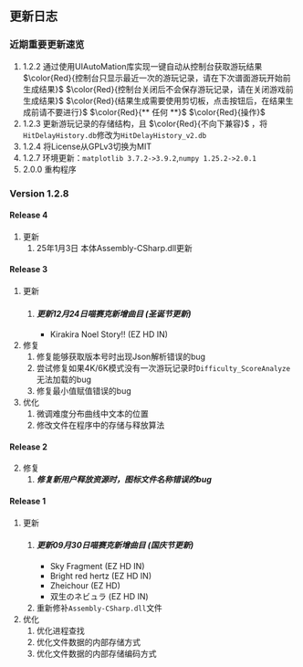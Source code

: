 ## 更新日志
### 近期重要更新速览
1. 1.2.2 通过使用UIAutoMation库实现一键自动从控制台获取游玩结果
    $\color{Red}{控制台只显示最近一次的游玩记录，请在下次谱面游玩开始前生成结果}$
    $\color{Red}{控制台关闭后不会保存游玩记录，请在关闭游戏前生成结果}$
    $\color{Red}{结果生成需要使用剪切板，点击按钮后，在结果生成前请不要进行}$ $\color{Red}{** 任何 **}$ $\color{Red}{操作}$
2. 1.2.3 更新游玩记录的存储结构，且 $\color{Red}{不向下兼容}$ ，将`HitDelayHistory.db`修改为`HitDelayHistory_v2.db`
3. 1.2.4 将License从GPLv3切换为MIT
4. 1.2.7 环境更新：`matplotlib 3.7.2->3.9.2`,`numpy 1.25.2->2.0.1`
5. 2.0.0 重构程序

### Version 1.2.8
#### Release 4
1. 更新
    1. 25年1月3日 本体Assembly-CSharp.dll更新
#### Release 3
1. 更新
    1. #### ***更新12月24日喵赛克新增曲目 (圣诞节更新)***
        - Kirakira Noel Story!! (EZ HD IN)
2. 修复
    1. 修复能够获取版本号时出现Json解析错误的bug
    2. 尝试修复如果4K/6K模式没有一次游玩记录时`Difficulty_ScoreAnalyze`无法加载的bug
    3. 修复最小值赋值错误的bug
3. 优化
    1. 微调难度分布曲线中文本的位置
    2. 修改文件在程序中的存储与释放算法
#### Release 2
2. 修复
    1. ***修复新用户释放资源时，图标文件名称错误的bug***
#### Release 1
1. 更新
    1. #### ***更新09月30日喵赛克新增曲目 (国庆节更新)***
        - Sky Fragment (EZ HD IN)
        - Bright red hertz (EZ HD IN)
        - Zheichour (EZ HD)
        - 双生のネビュラ (EZ HD IN)
    2. 重新修补`Assembly-CSharp.dll`文件
3. 优化
    1. 优化进程查找
    2. 优化文件数据的内部存储方式
    3. 优化文件数据的内部存储编码方式